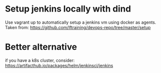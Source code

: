 # Setup jenkins locally with dind
Use vagrant up to automatically setup a jenkins vm using docker as agents.
Taken from:
https://github.com/lftraining/devops-repo/tree/master/setup

# Better alternative
if you have a k8s cluster, consider:
https://artifacthub.io/packages/helm/jenkinsci/jenkins
